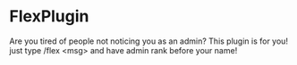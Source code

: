 # FlexPlugin
Are you tired of people not noticing you as an admin? This plugin is for you! just type /flex &lt;msg> and have admin rank before your name!
